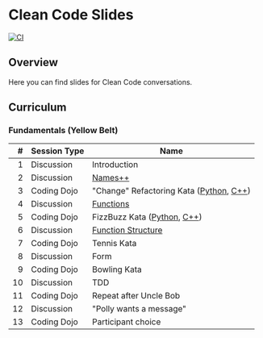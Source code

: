 # Clean Code Slides

[![CI](https://github.com/Coding-Cuddles/slides/actions/workflows/main.yml/badge.svg)](https://github.com/Coding-Cuddles/slides/actions/workflows/main.yml)

## Overview

Here you can find slides for Clean Code conversations.

## Curriculum
### Fundamentals (Yellow Belt)

|   # | Session Type | Name                                                                   |
|----:|--------------|------------------------------------------------------------------------|
|   1 | Discussion   | Introduction                                                           |
|   2 | Discussion   | [Names++](fundamentals/02-names.md)                                    |
|   3 | Coding Dojo  | "Change" Refactoring Kata ([Python][change-python], [C++][change-cpp]) |
|   4 | Discussion   | [Functions](fundamentals/04-functions.md)                              |
|   5 | Coding Dojo  | FizzBuzz Kata ([Python][fizzbuzz-python], [C++][fizzbuzz-cpp])         |
|   6 | Discussion   | [Function Structure](fundamentals/06-function-structure.md)            |
|   7 | Coding Dojo  | Tennis Kata                                                            |
|   8 | Discussion   | Form                                                                   |
|   9 | Coding Dojo  | Bowling Kata                                                           |
|  10 | Discussion   | TDD                                                                    |
|  11 | Coding Dojo  | Repeat after Uncle Bob                                                 |
|  12 | Discussion   | "Polly wants a message"                                                |
|  13 | Coding Dojo  | Participant choice                                                     |

[change-python]: https://github.com/Coding-Cuddles/change-refactoring-python-kata
[change-cpp]: https://github.com/Coding-Cuddles/change-refactoring-cpp-kata
[fizzbuzz-python]: https://github.com/Coding-Cuddles/fizzbuzz-python-kata
[fizzbuzz-cpp]: https://github.com/Coding-Cuddles/fizzbuzz-cpp-kata

